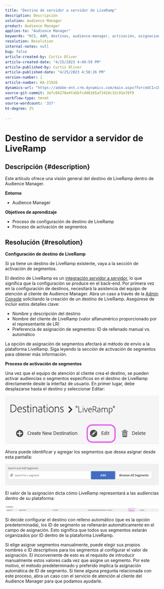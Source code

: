 ```yaml
---
title: "Destino de servidor a servidor de LiveRamp"
description: Descripción
solution: Audience Manager
product: Audience Manager
applies-to: "Audience Manager"
keywords: "KCS, AAM, destinos, audience-manager, activación, asignaciones, S2S, servidor a servidor"
resolution: Resolution
internal-notes: null
bug: false
article-created-by: Curtis Oliver
article-created-date: "4/25/2023 4:40:59 PM"
article-published-by: Curtis Oliver
article-published-date: "4/25/2023 4:58:26 PM"
version-number: 1
article-number: KA-21926
dynamics-url: "https://adobe-ent.crm.dynamics.com/main.aspx?forceUCI=1&pagetype=entityrecord&etn=knowledgearticle&id=c89763f1-87e3-ed11-a7c7-6045bd0065b6"
source-git-commit: 3efc04276e4fa5bfcd40165af3418c15c91e70f9
workflow-type: tm+mt
source-wordcount: '357'
ht-degree: 2%

---
```


# Destino de servidor a servidor de LiveRamp

## Descripción {#description}


Este artículo ofrece una visión general del destino de LiveRamp dentro de Audience Manager.

<b>Entorno</b>

- Audience Manager


<b>Objetivos de aprendizaje</b>

- Proceso de configuración de destino de LiveRamp
- Proceso de activación de segmentos









## Resolución {#resolution}


<b>Configuración de destino de LiveRamp</b>

Si ya tiene un destino de LiveRamp existente, vaya a la sección de activación de segmentos. 

El destino de LiveRamp es un [integración servidor a servidor](https://experienceleague.adobe.com/docs/audience-manager/user-guide/features/destinations/device-based/device-based-destinations-list.html?lang=en), lo que significa que la configuración se produce en el back-end. Por primera vez en la configuración de destinos, necesitará la asistencia del equipo de atención al cliente de Audience Manager. Abra un caso a través de la [Admin Console](https://adminconsole.adobe.com/) solicitando la creación de un destino de LiveRamp. Asegúrese de incluir estos detalles clave:

- Nombre y descripción del destino
- Nombre del cliente de LiveRamp (valor alfanumérico proporcionado por el representante de LR)
- Preferencia de asignación de segmentos: ID de rellenado manual vs. automático


La opción de asignación de segmentos afectará al método de envío a la plataforma LiveRamp. Siga leyendo la sección de activación de segmentos para obtener más información.



<b>Proceso de activación de segmentos</b>

Una vez que el equipo de atención al cliente crea el destino, se pueden activar audiencias o segmentos específicos en el destino de LiveRamp directamente desde la interfaz de usuario. En primer lugar, debe desplazarse hasta el destino y seleccionar Editar:

![](assets/bd9e9cba-89e3-ed11-a7c7-6045bd0065b6.png)



Ahora puede identificar y agregar los segmentos que desea asignar desde esta pantalla:

![](assets/d96041d3-89e3-ed11-a7c7-6045bd0065b6.png)

El valor de la asignación dicta cómo LiveRamp representará a las audiencias dentro de su plataforma: 

![](assets/75158bf1-89e3-ed11-a7c7-6045bd0065b6.png)

Si decide configurar el destino con relleno automático (que es la opción predeterminada), los ID de segmento se rellenarán automáticamente en el campo de asignación. Esto significa que todos sus segmentos estarán organizados por ID dentro de la plataforma LiveRamp.

Si elige asignar segmentos manualmente, puede elegir sus propios nombres o ID descriptivos para los segmentos al configurar el valor de asignación. El inconveniente de esto es el requisito de introducir manualmente estos valores cada vez que asigne un segmento. Por este motivo, el método predeterminado y preferido implica la asignación automática de ID de segmento. Si tiene alguna pregunta relacionada con este proceso, abra un caso con el servicio de atención al cliente del Audience Manager para que podamos ayudarle.
